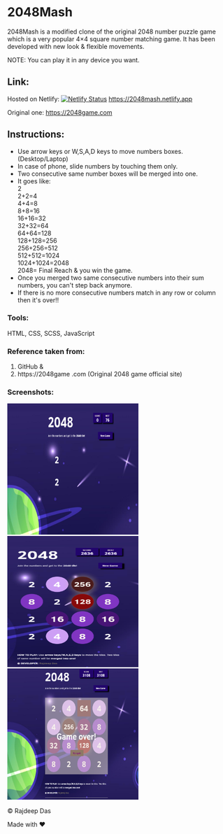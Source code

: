 # 2048Mash
2048Mash is a modified clone of the original 2048 number puzzle game which is a very popular 4×4 square number matching game.
It has been developed with new look & flexible movements.

NOTE: You can play it in any device you want.

## Link:

Hosted on Netlify: [![Netlify Status](https://api.netlify.com/api/v1/badges/580e173e-b975-42f9-9c68-c491c99ba9b6/deploy-status)](https://app.netlify.com/sites/2048mash/deploys)
https://2048mash.netlify.app

Original one:
https://2048game.com

## Instructions: 
- Use arrow keys or W,S,A,D keys to move numbers boxes. (Desktop/Laptop) 
- In case of phone, slide numbers by touching them only.
- Two consecutive same number boxes will be merged into one.
- It goes like:<br>
2 <br>
2+2=4 <br>
4+4=8 <br>
8+8=16 <br>
16+16=32 <br>
32+32=64 <br>
64+64=128 <br>
128+128=256 <br>
256+256=512 <br>
512+512=1024 <br>
1024+1024=2048 <br>
2048= Final Reach & you win the game. <br>
- Once you merged two same consecutive numbers into their sum numbers, you can't step back anymore. 
- If there is no more consecutive numbers match in any row or column then it's over!!

### Tools:
HTML, CSS, SCSS, JavaScript

### Reference taken from:

1. GitHub & 
2. https://2048game .com (Original 2048 game official site)

### Screenshots:

<img src="https://github.com/Rajspeaks/2048/blob/main/screenshot.png" height="300px" width="300px"> <img src="https://github.com/Rajspeaks/2048/blob/main/screenshot2.png" height="300px" width="300px"> <img src="https://github.com/Rajspeaks/2048/blob/main/screenshot3.png" height="300px" width="300px">


&copy; Rajdeep Das

Made with ❤
